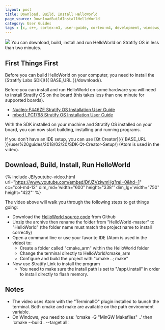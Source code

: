 ```yaml
---
layout: post
title: Download, Build, Install HelloWorld
page_source: DownloadBuildInstallHelloWorld
category: User Guides
tags : [c, c++, cortex-m3, user-guide, cortex-m4, development, windows, macosx, Stratify]
---
```


<img class="post_image" src="{{ BASE_PATH }}/images/qt-creator-screen-shot.png" />
You can download, build, install and run HelloWorld on Stratify OS in less than two minutes.

## First Things First

Before you can build HelloWorld on your computer, you need to install the [Stratify Labs SDK]({{ BASE_URL }}/download/).

Before you can install and run HelloWorld on some hardware you will need to install Stratify OS on the board (this takes less than one minute for supported boards).

- [Nucleo-F446ZE Stratify OS Installation User Guide]()
- [mbed LPC1768 Stratify OS Installation User Guide]()

With the SDK installed on your machine and Stratify OS installed on your board, you can now start building, installing and running programs.

If you don't have an IDE setup, you can use [Qt Creator]({{ BASE_URL }}/user%20guides/2018/02/20/SDK-Qt-Creator-Setup/) (Atom is used in the video).


## Download, Build, Install, Run HelloWorld

{% include JB/youtube-video.html
	url="https://www.youtube.com/embed/DfJZVziwmHg?rel=0&hd=1"
    cc="col-md-12"
	dim_md='width="600" height="338"'
	dim_lg='width="750" height="422"'
%}

The video above will walk you through the following steps to get things going:

- Download the [HelloWorld source code](https://github.com/StratifyLabs/HelloWorld) from Github
- Unzip the archive then rename the folder from "HelloWorld-master" to "HelloWorld" (the folder name must match the project name to install correctly)
- Open a command line or use your favorite IDE (Atom is used in the video) to:
  - Create a folder called "cmake_arm" within the HelloWorld folder
  - Change the terminal directly to HelloWorld/cmake_arm
  - Configure and build the project with "cmake ..; make"
- Now use Stratify Link to install the program
  - You need to make sure the install path is set to "/app/.install" in order to install directly to flash memory.

## Notes

- The video uses Atom with the "TerminalIO" plugin installed to launch the terminal. Both cmake and make are available on the path environment variable.
- On Windows, you need to use: 'cmake -G "MinGW Makefiles" ..' then 'cmake --build . --target all'.





